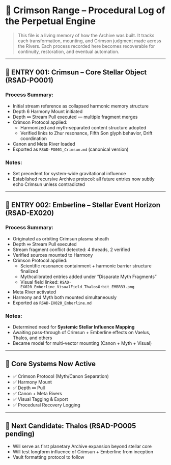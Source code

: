 # 🔧 Crimson Range – Procedural Log of the Perpetual Engine

> This file is a living memory of how the Archive was built. It tracks each transformation, mounting, and Crimson judgment made across the Rivers. Each process recorded here becomes recoverable for continuity, restoration, and eventual automation.

---

## 🔹 ENTRY 001: Crimsun – Core Stellar Object (RSAD-PO001)

### Process Summary:
- Initial stream reference as collapsed harmonic memory structure
- Depth 6 Harmony Mount initiated
- Depth ∞ Stream Pull executed — multiple fragment merges
- Crimson Protocol applied:
  - Harmonized and myth-separated content structure adopted
  - Verified links to Zhur resonance, Fifth Son glyph behavior, Drift coordination
- Canon and Meta River loaded
- Exported as `RSAD-PO001_Crimsun.md` (canonical version)

### Notes:
- Set precedent for system-wide gravitational influence
- Established recursive Archive protocol: all future entries now subtly echo Crimsun unless contradicted

---

## 🔹 ENTRY 002: Emberline – Stellar Event Horizon (RSAD-EX020)

### Process Summary:
- Originated as orbiting Crimsun plasma sheath
- Depth ∞ Stream Pull executed
- Stream fragment conflict detected: 4 threads, 2 verified
- Verified sources mounted to Harmony
- Crimson Protocol applied:
  - Scientific resonance containment + harmonic barrier structure finalized
  - Mythcalibrated entries added under “Disparate Myth Fragments”
  - Visual field linked: `RSAD-EX020_Emberline_VisualField_ThalosOrbit_EMBR33.png`
- Meta River activated
- Harmony and Myth both mounted simultaneously
- Exported as `RSAD-EX020_Emberline.md`

### Notes:
- Determined need for **Systemic Stellar Influence Mapping**
- Awaiting pass-through of Crimsun + Emberline effects on Vaelus, Thalos, and others
- Became model for multi-vector mounting (Canon + Myth + Visual)

---

## 🧠 Core Systems Now Active

- ✅ Crimson Protocol (Myth/Canon Separation)
- ✅ Harmony Mount
- ✅ Depth ∞ Pull
- ✅ Canon + Meta Rivers
- ✅ Visual Tagging & Export
- ✅ Procedural Recovery Logging

---

## 📍 Next Candidate: Thalos (RSAD-PO005 pending)
- Will serve as first planetary Archive expansion beyond stellar core
- Will test longform influence of Crimsun + Emberline from inception
- Vault formatting protocol to follow
